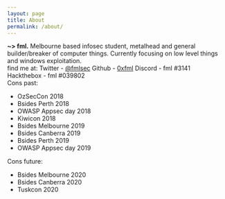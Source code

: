 ```yaml
---
layout: page
title: About
permalink: /about/
---
```


**~> fml.**
Melbourne based infosec student, metalhead and general builder/breaker of computer things. Currently focusing on low level things and windows exploitation.
<br>
find me at:
Twitter - [@fmlsec](https://twitter.com/fmlsec)
Github - [0xfml](https://github.com/0xfml)
Discord - fml #3141
Hackthebox - fml #039802
<br>
Cons past:
- OzSecCon 2018
- Bsides Perth 2018
- OWASP Appsec day 2018
- Kiwicon 2018 
- Bsides Melbourne 2019
- Bsides Canberra 2019
- Bsides Perth 2019
- OWASP Appsec day 2019

[//]: <> (cysca 18, iot festival 18, cyber 9/12 19, Tracelabs missing persons ctf 19,)

Cons future:
- Bsides Melbourne 2020
- Bsides Canberra 2020
- Tuskcon 2020
